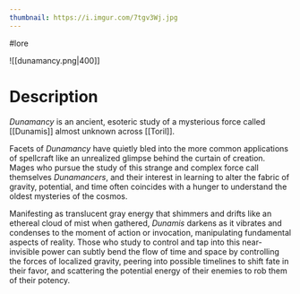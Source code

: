 ```yaml
---
thumbnail: https://i.imgur.com/7tgv3Wj.jpg
---
```

#lore

![[dunamancy.png|400]]
# Description
_Dunamancy_ is an ancient, esoteric study of a mysterious force called [[Dunamis]] almost unknown across [[Toril]].

Facets of _Dunamancy_ have quietly bled into the more common applications of spellcraft like an unrealized glimpse behind the curtain of creation. Mages who pursue the study of this strange and complex force call themselves _Dunamancers_, and their interest in learning to alter the fabric of gravity, potential, and time often coincides with a hunger to understand the oldest mysteries of the cosmos.

Manifesting as translucent gray energy that shimmers and drifts like an ethereal cloud of mist when gathered, _Dunamis_ darkens as it vibrates and condenses to the moment of action or invocation, manipulating fundamental aspects of reality. Those who study to control and tap into this near-invisible power can subtly bend the flow of time and space by controlling the forces of localized gravity, peering into possible timelines to shift fate in their favor, and scattering the potential energy of their enemies to rob them of their potency.